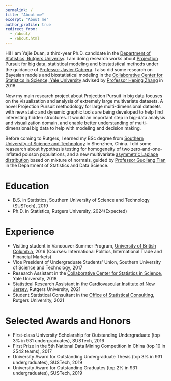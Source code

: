 ```yaml
---
permalink: /
title: "About me"
excerpt: "About me"
author_profile: true
redirect_from: 
  - /about/
  - /about.html
---
```


Hi! I am Yajie Duan, a third-year Ph.D. candidate in the [Department of Statistics, Rutgers Univerisy](https://statistics.rutgers.edu/). I am doing research works about [Projection Pursuit](https://en.wikipedia.org/wiki/Projection_pursuit) for big data, statistical modeling and biostatistical methods under the guidance of [Professor Javier Cabrera](https://scholar.google.com/citations?user=oiy2ruwAAAAJ&hl=en). I also did some research on Bayesian models and biostatistical modeling in the [Collaborative Center for Statistics in Science, Yale University](https://ysph.yale.edu/c2s2/) advised by [Professor Heping Zhang](https://ysph.yale.edu/profile/heping_zhang/) in 2018. 

Now my main research project about Projection Pursuit in big data focuses on the visualization and analysis of extremely large multivariate datasets. A novel Projection Pursuit methodology for large multi-dimensional datasets with new static and dynamic graphic tools are being developed to help find interesting hidden structures. It would an important step in big-data analysis and visualization domain, and enable better understanding of multi-dimensional big data to help with modeling and decision making.

Before coming to Rutgers, I earned my BSc degree from [Southern University of Science and Technology](https://www.sustech.edu.cn/en/) in Shenzhen, China. I did some reasearch about hypothesis testing for homogeneity of two zero-and-one-inflated poisson populations, and a new multivariate [asymmetric Laplace distribution](https://en.wikipedia.org/wiki/Asymmetric_Laplace_distribution) based on mixture of normals, guided by [Professor Guoliang Tian](https://stat-ds.sustech.edu.cn/teacher/TIAN,Guoliang?lang=en-us) in the Department of Statistics and Data Science.



Education
======
* B.S. in Statistics, Southern University of Science and Technology (SUSTech), 2019
* Ph.D. in Statistics, Rutgers University, 2024(Expected)

Experience
======
* Visiting student in Vancouver Summer Program, [University of British Columbia](https://www.ubc.ca/), 2016 (Courses: International Politics, International Trade and Financial Markets)
* Vice President of Undergraduate Students' Union, Southern University of Science and Technology, 2017
* Research Assistant in the [Collaborative Center for Statistics in Science](https://ysph.yale.edu/c2s2/), Yale University, 2018
* Statistical Research Assistant in the [Cardiovascular Institute of New Jersey](https://rwjms.rutgers.edu/institutes/cvinj/overview), Rutgers University, 2021
* Student Statistical Consultant in the [Office of Statistical Consulting](https://www.stat.rutgers.edu/osc-home), Rutgers University, 2021


Selected Awards and Honors 
======
* First-class University Scholarship for Outstanding Undergraduate (top 3% in 931 undergraduates), SUSTech, 2016
* First Prize in the 5th National Data Mining Competition in China (top 10 in 2542 teams), 2017
* University Award for Outstanding Undergraduate Thesis (top 3% in 931 undergraduates), SUSTech, 2019
* University Award for Outstanding Graduates (top 2% in 931 undergraduates), SUSTech, 2019
